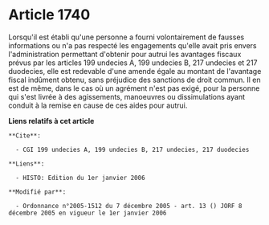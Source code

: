 # Article 1740

Lorsqu'il est établi qu'une personne a fourni volontairement de fausses informations ou n'a pas respecté les engagements
qu'elle avait pris envers l'administration permettant d'obtenir pour autrui les avantages fiscaux prévus par les articles 199
undecies A, 199 undecies B, 217 undecies et 217 duodecies, elle est redevable d'une amende égale au montant de l'avantage
fiscal indûment obtenu, sans préjudice des sanctions de droit commun. Il en est de même, dans le cas où un agrément n'est pas
exigé, pour la personne qui s'est livrée à des agissements, manoeuvres ou dissimulations ayant conduit à la remise en cause
de ces aides pour autrui.

**Liens relatifs à cet article**

	**Cite**:

	  - CGI 199 undecies A, 199 undecies B, 217 undecies, 217 duodecies

	**Liens**:

	  - HISTO: Edition du 1er janvier 2006

	**Modifié par**:

	  - Ordonnance n°2005-1512 du 7 décembre 2005 - art. 13 () JORF 8 décembre 2005 en vigueur le 1er janvier 2006
